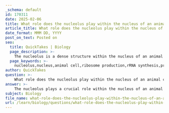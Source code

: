 ```yaml
---
_schema: default
id: 170311
date: 2025-02-06
title: What role does the nucleolus play within the nucleus of an animal cell?
article_title: What role does the nucleolus play within the nucleus of an animal cell?
date_format: MMM DD, YYYY
post_on_text: Posted on
seo:
  title: QuickTakes | Biology
  page_description: >-
    The nucleolus is a dense structure within the nucleus of an animal cell responsible for synthesizing ribosomal RNA and assembling ribosomes, which are crucial for protein synthesis and cellular function.
  page_keywords: >-
    nucleolus,nucleus,animal cell,ribosome production,rRNA synthesis,protein synthesis,ribosome assembly,cellular stress response,cell function
author: QuickTakes
question: >-
    What role does the nucleolus play within the nucleus of an animal cell?
answer: >-
    The nucleolus plays a crucial role within the nucleus of an animal cell, primarily responsible for the production and assembly of ribosomes. It is a dense, spherical structure found inside the nucleus and is not surrounded by a membrane. The nucleolus synthesizes ribosomal RNA (rRNA), which is a key component of ribosomes, the cellular machinery responsible for protein synthesis.\n\nHere’s a more detailed breakdown of the nucleolus's functions:\n\n1. **Ribosomal RNA Synthesis**: The nucleolus is the site where rRNA is transcribed from DNA. This rRNA is essential for the formation of ribosomes.\n\n2. **Ribosome Assembly**: After the synthesis of rRNA, the nucleolus combines rRNA with ribosomal proteins (imported from the cytoplasm) to form the subunits of ribosomes. These subunits are then transported out of the nucleolus into the cytoplasm, where they combine to form functional ribosomes.\n\n3. **Cellular Stress Response**: The nucleolus is also involved in the cellular response to stress. Under certain conditions, such as nutrient deprivation or DNA damage, the nucleolus can alter its activity, which may affect ribosome production and, consequently, protein synthesis.\n\nIn summary, the nucleolus is essential for ribosome biogenesis, which is critical for protein synthesis and overall cellular function. Its activity is vital for maintaining the cell's ability to produce proteins necessary for various cellular processes.
subject: Biology
file_name: what-role-does-the-nucleolus-play-within-the-nucleus-of-an-animal-cell.md
url: /learn/biology/questions/what-role-does-the-nucleolus-play-within-the-nucleus-of-an-animal-cell
---
```


&nbsp;